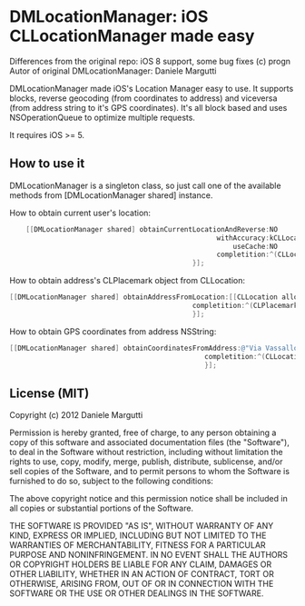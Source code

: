 # DMLocationManager: iOS CLLocationManager made easy

Differences from the original repo: iOS 8 support, some bug fixes (c) progn
Autor of original DMLocationManager: Daniele Margutti

DMLocationManager made iOS's Location Manager easy to use. It supports blocks, reverse geocoding (from coordinates to address) and viceversa (from address string to it's GPS coordinates).
It's all block based and uses NSOperationQueue to optimize multiple requests.

It requires iOS >= 5.

## How to use it

DMLocationManager is a singleton class, so just call one of the available methods from [DMLocationManager shared] instance.

How to obtain current user's location:
``` objective-c
    [[DMLocationManager shared] obtainCurrentLocationAndReverse:NO
                                                   withAccuracy:kCLLocationAccuracyHundredMeters
                                                       useCache:NO
                                                   completition:^(CLLocation *location, CLPlacemark *placemark, NSError *error) {
                                             }];
```

How to obtain address's CLPlacemark object from CLLocation:
    
``` objective-c
[[DMLocationManager shared] obtainAddressFromLocation:[[CLLocation alloc] initWithLatitude:41.90789 longitude:12.537514]
                                             completition:^(CLPlacemark *placemark, NSString *address,NSString *locality,NSError* error) {
                                             }];
```

How to obtain GPS coordinates from address NSString:

``` objective-c
[[DMLocationManager shared] obtainCoordinatesFromAddress:@"Via Vassallo 23, Roma"
                                                completition:^(CLLocation *location, NSError *error) {
                                                }];
```

## License (MIT)

Copyright (c) 2012 Daniele Margutti

Permission is hereby granted, free of charge, to any person
obtaining a copy of this software and associated documentation
files (the "Software"), to deal in the Software without
restriction, including without limitation the rights to use,
copy, modify, merge, publish, distribute, sublicense, and/or sell
copies of the Software, and to permit persons to whom the
Software is furnished to do so, subject to the following
conditions:

The above copyright notice and this permission notice shall be
included in all copies or substantial portions of the Software.

THE SOFTWARE IS PROVIDED "AS IS", WITHOUT WARRANTY OF ANY KIND,
EXPRESS OR IMPLIED, INCLUDING BUT NOT LIMITED TO THE WARRANTIES
OF MERCHANTABILITY, FITNESS FOR A PARTICULAR PURPOSE AND
NONINFRINGEMENT. IN NO EVENT SHALL THE AUTHORS OR COPYRIGHT
HOLDERS BE LIABLE FOR ANY CLAIM, DAMAGES OR OTHER LIABILITY,
WHETHER IN AN ACTION OF CONTRACT, TORT OR OTHERWISE, ARISING
FROM, OUT OF OR IN CONNECTION WITH THE SOFTWARE OR THE USE OR
OTHER DEALINGS IN THE SOFTWARE.
